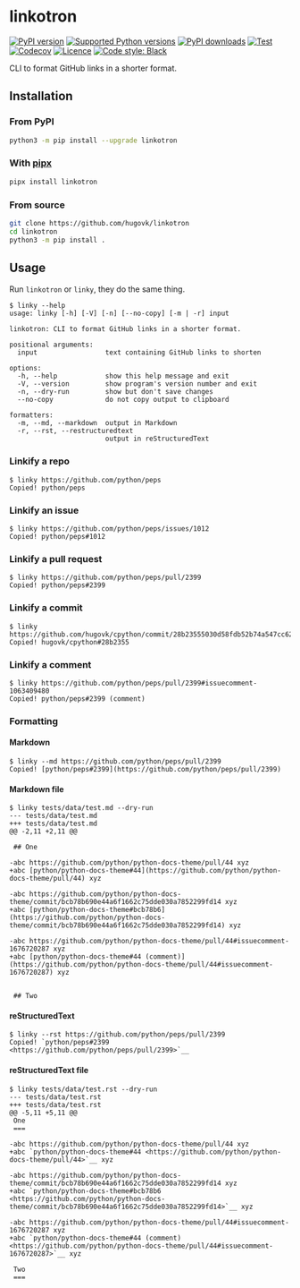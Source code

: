 # linkotron

[![PyPI version](https://img.shields.io/pypi/v/linkotron.svg?logo=pypi&logoColor=FFE873)](https://pypi.org/project/linkotron/)
[![Supported Python versions](https://img.shields.io/pypi/pyversions/linkotron.svg?logo=python&logoColor=FFE873)](https://pypi.org/project/linkotron/)
[![PyPI downloads](https://img.shields.io/pypi/dm/linkotron.svg)](https://pypistats.org/packages/linkotron)
[![Test](https://github.com/hugovk/linkotron/actions/workflows/test.yml/badge.svg)](https://github.com/hugovk/linkotron/actions)
[![Codecov](https://codecov.io/gh/hugovk/linkotron/branch/main/graph/badge.svg)](https://codecov.io/gh/hugovk/linkotron)
[![Licence](https://img.shields.io/github/license/hugovk/linkotron.svg)](LICENSE.txt)
[![Code style: Black](https://img.shields.io/badge/code%20style-Black-000000.svg)](https://github.com/psf/black)

CLI to format GitHub links in a shorter format.

## Installation

### From PyPI

```bash
python3 -m pip install --upgrade linkotron
```

### With [pipx][pipx]

```bash
pipx install linkotron
```

[pipx]: https://github.com/pypa/pipx

### From source

```bash
git clone https://github.com/hugovk/linkotron
cd linkotron
python3 -m pip install .
```

## Usage

Run `linkotron` or `linky`, they do the same thing.

<!-- [[[cog
from linkotron.scripts.run_command import run
run("linky --help")
]]] -->

```console
$ linky --help
usage: linky [-h] [-V] [-n] [--no-copy] [-m | -r] input

linkotron: CLI to format GitHub links in a shorter format.

positional arguments:
  input                 text containing GitHub links to shorten

options:
  -h, --help            show this help message and exit
  -V, --version         show program's version number and exit
  -n, --dry-run         show but don't save changes
  --no-copy             do not copy output to clipboard

formatters:
  -m, --md, --markdown  output in Markdown
  -r, --rst, --restructuredtext
                        output in reStructuredText
```

<!-- [[[end]]] -->

### Linkify a repo

<!-- [[[cog
run("linky https://github.com/python/peps")
]]] -->

```console
$ linky https://github.com/python/peps
Copied! python/peps
```

<!-- [[[end]]] -->

### Linkify an issue

<!-- [[[cog
run("linky https://github.com/python/peps/issues/1012")
]]] -->

```console
$ linky https://github.com/python/peps/issues/1012
Copied! python/peps#1012
```

<!-- [[[end]]] -->

### Linkify a pull request

<!-- [[[cog
run("linky https://github.com/python/peps/pull/2399")
]]] -->

```console
$ linky https://github.com/python/peps/pull/2399
Copied! python/peps#2399
```

<!-- [[[end]]] -->

### Linkify a commit

<!-- [[[cog
run("linky https://github.com/hugovk/cpython/commit/28b23555030d58fdb52b74a547cc621c49690de0")
]]] -->

```console
$ linky https://github.com/hugovk/cpython/commit/28b23555030d58fdb52b74a547cc621c49690de0
Copied! hugovk/cpython#28b2355
```

<!-- [[[end]]] -->

### Linkify a comment

<!-- [[[cog
run("linky https://github.com/python/peps/pull/2399#issuecomment-1063409480")
]]] -->

```console
$ linky https://github.com/python/peps/pull/2399#issuecomment-1063409480
Copied! python/peps#2399 (comment)
```

<!-- [[[end]]] -->

### Formatting

#### Markdown

<!-- [[[cog
run("linky --md https://github.com/python/peps/pull/2399")
]]] -->

```console
$ linky --md https://github.com/python/peps/pull/2399
Copied! [python/peps#2399](https://github.com/python/peps/pull/2399)
```

<!-- [[[end]]] -->

#### Markdown file

<!-- [[[cog
run("linky tests/data/test.md --dry-run")
]]] -->

```console
$ linky tests/data/test.md --dry-run
--- tests/data/test.md
+++ tests/data/test.md
@@ -2,11 +2,11 @@

 ## One

-abc https://github.com/python/python-docs-theme/pull/44 xyz
+abc [python/python-docs-theme#44](https://github.com/python/python-docs-theme/pull/44) xyz

-abc https://github.com/python/python-docs-theme/commit/bcb78b690e44a6f1662c75dde030a7852299fd14 xyz
+abc [python/python-docs-theme#bcb78b6](https://github.com/python/python-docs-theme/commit/bcb78b690e44a6f1662c75dde030a7852299fd14) xyz

-abc https://github.com/python/python-docs-theme/pull/44#issuecomment-1676720287 xyz
+abc [python/python-docs-theme#44 (comment)](https://github.com/python/python-docs-theme/pull/44#issuecomment-1676720287) xyz


 ## Two
```

<!-- [[[end]]] -->

#### reStructuredText

<!-- [[[cog
run("linky --rst https://github.com/python/peps/pull/2399")
]]] -->

```console
$ linky --rst https://github.com/python/peps/pull/2399
Copied! `python/peps#2399 <https://github.com/python/peps/pull/2399>`__
```

<!-- [[[end]]] -->

#### reStructuredText file

<!-- [[[cog
run("linky tests/data/test.rst --dry-run")
]]] -->

```console
$ linky tests/data/test.rst --dry-run
--- tests/data/test.rst
+++ tests/data/test.rst
@@ -5,11 +5,11 @@
 One
 ===

-abc https://github.com/python/python-docs-theme/pull/44 xyz
+abc `python/python-docs-theme#44 <https://github.com/python/python-docs-theme/pull/44>`__ xyz

-abc https://github.com/python/python-docs-theme/commit/bcb78b690e44a6f1662c75dde030a7852299fd14 xyz
+abc `python/python-docs-theme#bcb78b6 <https://github.com/python/python-docs-theme/commit/bcb78b690e44a6f1662c75dde030a7852299fd14>`__ xyz

-abc https://github.com/python/python-docs-theme/pull/44#issuecomment-1676720287 xyz
+abc `python/python-docs-theme#44 (comment) <https://github.com/python/python-docs-theme/pull/44#issuecomment-1676720287>`__ xyz

 Two
 ===
```

<!-- [[[end]]] -->

